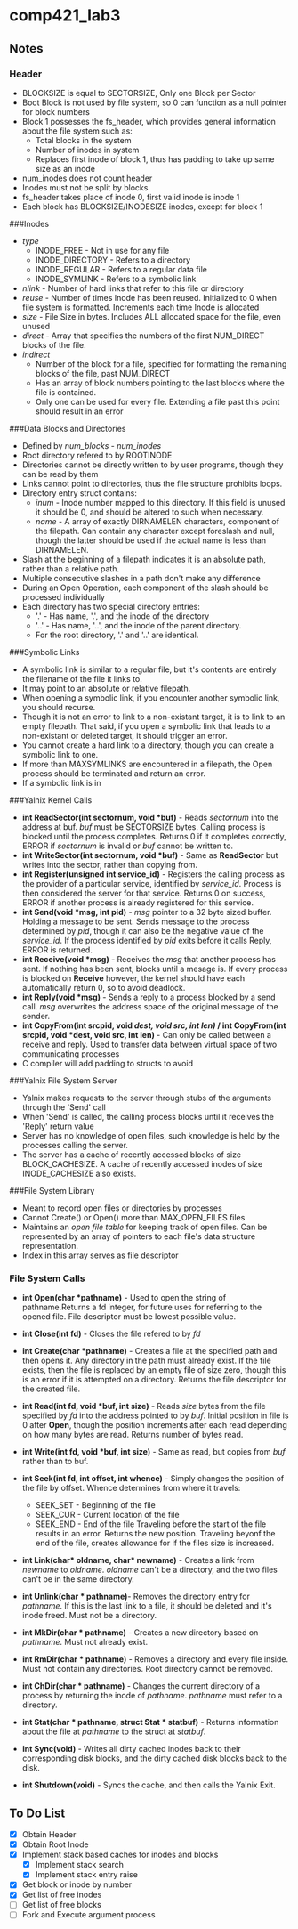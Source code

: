 # comp421_lab3

## Notes
### Header
* BLOCKSIZE is equal to SECTORSIZE, Only one Block per Sector
* Boot Block is not used by file system, so 0 can function as a null pointer for block numbers
* Block 1 possesses the fs_header, which provides general information about the file system such as:
    * Total blocks in the system
    * Number of inodes in system
    * Replaces first inode of block 1, thus has padding to take up same size as an inode
* num_inodes does not count header
* Inodes must not be split by blocks
* fs_header takes place of inode 0, first valid inode is inode 1
* Each block has BLOCKSIZE/INODESIZE inodes, except for block 1

###Inodes
* <em>type</em>
    * INODE_FREE - Not in use for any file
    * INODE_DIRECTORY - Refers to a directory
    * INODE_REGULAR - Refers to a regular data file
    * INODE_SYMLINK - Refers to a symbolic link
* <em>nlink</em> - Number of hard links that refer to this file or directory
* <em>reuse</em> - Number of times Inode has been reused. Initialized to 0 when file system is formatted. Increments each time Inode is allocated
* <em>size</em> - File Size in bytes. Includes ALL allocated space for the file, even unused
* <em>direct</em> - Array that specifies the numbers of the first NUM_DIRECT blocks of the file.
* <em>indirect</em>
    * Number of the block for a file, specified for formatting the remaining blocks of the file, past NUM_DIRECT
    * Has an array of block numbers pointing to the last blocks where the file is contained.
    * Only one can be used for every file. Extending a file past this point should result in an error

###Data Blocks and Directories
* Defined by <em>num_blocks</em> - <em>num_inodes</em>
* Root directory refered to by ROOTINODE
* Directories cannot be directly written to by user programs, though they can be read by them
* Links cannot point to directories, thus the file structure prohibits loops.
* Directory entry struct contains:
    * <em>inum</em> - Inode number mapped to this directory. If this field is unused it should be 0, and should be altered to such when necessary.
    * <em>name</em> - A array of exactly DIRNAMELEN characters, component of the filepath. Can contain any character except foreslash and null, though the latter should be used if the actual name is less than DIRNAMELEN.
* Slash at the beginning of a filepath indicates it is an absolute path, rather than a relative path.
* Multiple consecutive slashes in a path don't make any difference
* During an Open Operation, each component of the slash should be processed individually
* Each directory has two special directory entries:
    * '.' - Has name, '.', and the inode of the directory 
    * '..' - Has name, '..', and the inode of the parent directory. 
    * For the root directory, '.' and '..' are identical.

###Symbolic Links 
* A symbolic link is similar to a regular file, but it's contents are entirely the filename of the file it links to.
* It may point to an absolute or relative filepath.
* When opening a symbolic link, if you encounter another symbolic link, you should recurse.
* Though it is not an error to link to a non-existant target, it is to link to an empty filepath. That said, if you open a symbolic link that leads to a non-existant or deleted target, it should trigger an error.
* You cannot create a hard link to a directory, though you can create a symbolic link to one.
* If more than MAXSYMLINKS are encountered in a filepath, the Open process should be terminated and return an error.
* If a symbolic link is in 

###Yalnix Kernel Calls
* __int ReadSector(int sectornum, void *buf)__ - Reads <em>sectornum</em> into the address at buf. <em>buf</em> must be SECTORSIZE bytes. Calling process is blocked until the process completes. Returns 0 if it completes correctly, ERROR if <em>sectornum</em> is invalid or <em>buf</em> cannot be written to.
* __int WriteSector(int sectornum, void *buf)__ - Same as __ReadSector__ but writes into the sector, rather than copying from.
* __int Register(unsigned int service_id)__ - Registers the calling process as the provider of a particular service, identified by <em>service_id</em>. Process is then considered the server for that service. Returns 0 on success, ERROR if another process is already registered for this service.
* __int Send(void *msg, int pid)__ - <em>msg</em> pointer to a 32 byte sized buffer. Holding a message to be sent. Sends message to the process determined by <em>pid</em>, though it can also be the negative value of the <em>service_id</em>. If the process identified by <em>pid</em> exits before it calls Reply, ERROR is returned.
* __int Receive(void *msg)__ - Receives the <em>msg</em> that another process has sent. If nothing has been sent, blocks until a mesage is. If every process is blocked on __Receive__ however, the kernel should have each automatically return 0, so to avoid deadlock.
* __int Reply(void *msg)__ - Sends a reply to a process blocked by a send call. <em>msg</em> overwrites the address space of the original message of the sender.
* __int CopyFrom(int srcpid, void *dest, void src, int len)* / int CopyFrom(int srcpid, void *dest, void src, int len)__ - Can only be called between a receive and reply. Used to transfer data between virtual space of two communicating processes
* C compiler will add padding to structs to avoid 

###Yalnix File System Server
* Yalnix makes requests to the server through stubs of the arguments through the 'Send' call
* When 'Send' is called, the calling process blocks until it receives the 'Reply' return value
* Server has no knowledge of open files, such knowledge is held by the processes calling the server.
* The server has a cache of recently accessed blocks of size BLOCK_CACHESIZE. A cache of recently accessed inodes of size INODE_CACHESIZE also exists.

###File System Library
* Meant to record open files or directories by processes
* Cannot Create() or Open() more than MAX_OPEN_FILES files
* Maintains an <em>open file table</em> for keeping track of open files. Can be represented by an array of pointers to each file's data structure representation.
* Index in this array serves as file descriptor

### File System Calls
* __int Open(char *pathname)__  - Used to open the string of pathname.Returns a fd integer, for future uses for referring to the opened file. File descriptor must be lowest possible value.

* __int Close(int fd)__ - Closes the file refered to by <em>fd</em>
* __int Create(char *pathname)__ - Creates a file at the specified path and then opens it. Any directory in the path must already exist. If the file exists, then the file is replaced by an empty file of size zero, though this is an error if it is attempted on a directory. Returns the file descriptor for the created file.
* __int Read(int fd, void *buf, int size)__ - Reads <em>size</em> bytes from the file specified by <em>fd</em> into the address pointed to by <em>buf</em>. Initial position in file is 0 after __Open__, though the position increments after each read depending on how many bytes are read. Returns number of bytes read.
* __int Write(int fd, void *buf, int size)__ - Same as read, but copies from <em>buf</em> rather than to buf.
* __int Seek(int fd, int offset, int whence)__ - Simply changes the position of the file by offset. Whence determines from where it travels:
    * SEEK_SET - Beginning of the file
    * SEEK_CUR - Current location of the file
    * SEEK_END - End of the file
Traveling before the start of the file results in an error. Returns the new position. Traveling beyonf the end of the file, creates allowance for if the files size is increased.
*  __int Link(char* oldname, char* newname)__ - Creates a link from <em>newname</em> to <em>oldname</em>. <em>oldname</em> can't be a directory, and the two files can't be in the same directory.
* __int Unlink(char * pathname)__- Removes the directory entry for <em>pathname</em>. If this is the last link to a file, it should be deleted and it's inode freed. Must not be a directory.
* __int MkDir(char * pathname)__ - Creates a new directory based on <em>pathname</em>. Must not already exist.
* __int RmDir(char * pathname)__ - Removes a directory and every file inside. Must not contain any directories. Root directory cannot be removed.
* __int ChDir(char * pathname)__ - Changes the current directory of a process by returning the inode of <em>pathname</em>. <em>pathname</em> must refer to a directory.
* __int Stat(char * pathname, struct Stat * statbuf)__ - Returns information about the file at <em>pathname</em> to the struct at <em>statbuf</em>.
* __int Sync(void)__ - Writes all dirty cached inodes back to their corresponding disk blocks, and the dirty cached disk blocks back to the disk.
* __int Shutdown(void)__ - Syncs the cache, and then calls the Yalnix Exit. 

## To Do List
* [x] Obtain Header
* [x] Obtain Root Inode
* [x] Implement stack based caches for inodes and blocks
    * [x] Implement stack search
    * [x] Implement stack entry raise
* [x] Get block or inode by number
* [x] Get list of free inodes
* [ ] Get list of free blocks
* [ ] Fork and Execute argument process
